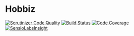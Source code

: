 # Hobbiz
[![Scrutinizer Code Quality](https://scrutinizer-ci.com/g/Robgd/Hobbiz/badges/quality-score.png?b=master)](https://scrutinizer-ci.com/g/Robgd/Hobbiz/?branch=master)
[![Build Status](https://scrutinizer-ci.com/g/Robgd/Hobbiz/badges/build.png?b=master)](https://scrutinizer-ci.com/g/Robgd/Hobbiz/build-status/master)
[![Code Coverage](https://scrutinizer-ci.com/g/Robgd/Hobbiz/badges/coverage.png?b=master)](https://scrutinizer-ci.com/g/Robgd/Hobbiz/?branch=master)
[![SensioLabsInsight](https://insight.sensiolabs.com/projects/d73c8f18-1f87-4c1a-8708-8673312859dc/mini.png)](https://insight.sensiolabs.com/projects/d73c8f18-1f87-4c1a-8708-8673312859dc)